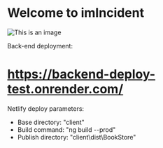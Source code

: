 # Welcome to imIncident 
![This is an image](https://lh3.googleusercontent.com/UB4ASNIZMs41S3-twDINnXtDCs5W-MdnYZbxZDzYSCgzkdf3fWy52ctBLL1MH0YKGlVypkP2V294EdfgX3--YhwhHCLFIyG3a3j5oW4yij2CA3y31CTyLneB2JO3Lhpaf1BrU6U9cHs=w2400)

Back-end deployment: 
# https://backend-deploy-test.onrender.com/

Netlify deploy parameters:
+ Base directory: "client"
+ Build command: "ng build --prod"
+ Publish directory: "client\dist\BookStore"
